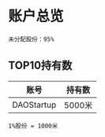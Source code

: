 账户总览
========
```
未分配股份：95%

```

TOP10持有数
-----------

| 账号              | 持有数
|-------------------|------
|DAOStartup         | 5000米

```
1%股份 = 1000米
```
